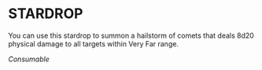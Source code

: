 ﻿---
tags:
  - Item
  - Consumable
name: 'STARDROP'
description: 'You can use this stardrop to summon a hailstorm of comets that deals 8d20 physical damage to all targets within Very Far range.'
---

# STARDROP

You can use this stardrop to summon a hailstorm of comets that deals 8d20 physical damage to all targets within Very Far range.

*Consumable*
